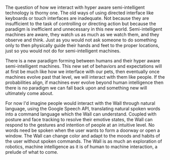 The question of how we interact with hyper aware semi-intelligent technology is thorny one. The old ways of using directed interface like keyboards or touch interfaces are inadequate. Not because they are insufficient to the task of controlling or directing action but because the paradigm is inefficient and unnecessary in this new world. Semi-intelligent machines are aware, they watch us as much as we watch them, and they observe and think. Just as you would not ask someone to do something only to then physically guide their hands and feet to the proper locations, just so you would not do for semi-intelligent machines. 

There is a new paradigm forming between humans and their hyper aware semi-intelligent machines. This new set of behaviors and expectations will at first be much like how we interface with our pets, then eventually once machines evolve past that level, we will interact with them like people. If the probabilities align, if machines ever evolve beyond human intelligence then there is no paradigm we can fall back upon and something new will ultimately come about. 

For now I'd imagine people would interact with the Wall through natural language, using the Google Speech API, translating natural spoken words into a command language which the Wall can understand. Coupled with posture and face tracking to resolve their emotive states, the Wall can respond to the gestures and intention of people at an intuitive level. No words need be spoken when the user wants to form a doorway or open a window. The Wall can change color and adapt to the moods and habits of the user without spoken commands. The Wall is as much an exploration of robotics, machine intelligence as it is of human to machine interaction, a prelude of what to come. 
